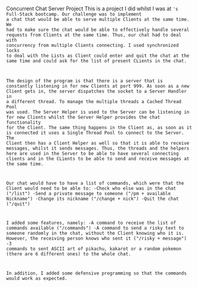 Concurrent Chat Server Project
This is a project I did whilst I was at <Code for All_>'s Full-Stack bootcamp.
Our challenge was to implement a chat that would be able to serve multiple Clients at the same time.
We had to make sure the chat would be able to effectively handle several requests from Clients at the same time.
Thus, our chat had to deal with concurrency from multiple Clients connecting.
I used synchronized locks to deal with the Lists as Client could enter and quit the chat at the same time and could ask for the list of present CLients in the chat.

The design of the program is that there is a server that is constantly listening in for new Clients at port 999. As soon as a new Client gets in, the server dispatches the socket to a Server Handler in a different thread.
To manage the multiple threads a Cached Thread Pool was used.
The Server Helper is used to the Server can be listening in for new Clients whilst the Server Helper provides the chat functionality for the Client.
The same thing happens in the Client as, as soon as it is connected it uses a Single Thread Pool to connect to the Server.
The Client then has a Client Helper as well so that it is able to receive messages, whilst it sends messages.
Thus, the threads and the helpers here are used in the Server to be able to have several connecting clients and in the CLients to be able to send and receive messages at the same time.

Our chat would have to have a list of commands, which were that the Client would need to be able to:
-Check who else was in the chat ("/list")
-Send a private message to someone ("/pm + available Nickname")
-Change its nickname ("/change + nick")
-Quit the chat ("/quit")

I added some features, namely:
-A command to receive the list of commands available ("/commands")
-A command to send a risky text to someone randomly in the chat, without the Client knowing who it is. However, the receiving person knows who sent it ("/risky + message")
-3 commands to sent ASCII art of pikachu, kakarot or a random pokemon (there are 6 different ones) to the whole chat.

In addition, I added some defensive programming so that the commands would work as expected.
